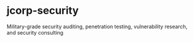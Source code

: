 # jcorp-security
Military-grade security auditing, penetration testing, vulnerability research, and security consulting
